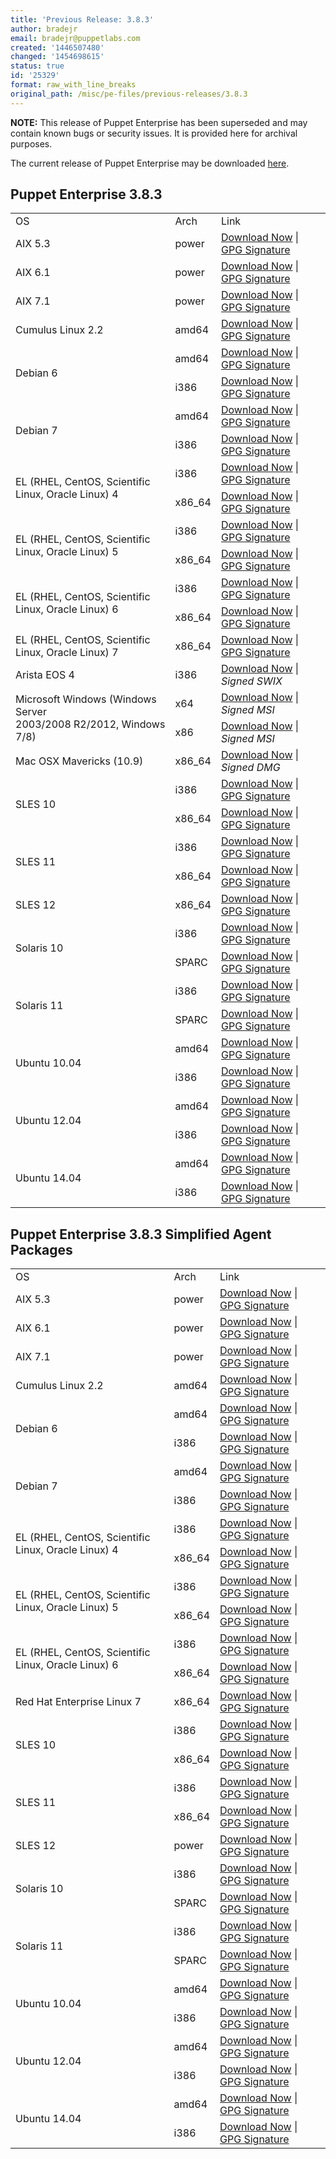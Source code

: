 ```yaml
---
title: 'Previous Release: 3.8.3'
author: bradejr
email: bradejr@puppetlabs.com
created: '1446507480'
changed: '1454698615'
status: true
id: '25329'
format: raw_with_line_breaks
original_path: /misc/pe-files/previous-releases/3.8.3
---
```

<p><b>NOTE:</b> This release of Puppet Enterprise has been superseded and may contain known bugs or security issues. It is provided here for archival purposes.
</p><p>The current release of Puppet Enterprise may be downloaded <a href="/misc/pe-files/">here</a>.

</p><h2 id="pe_383">Puppet Enterprise 3.8.3</h2>
<table>
<tbody>
<tr>
<td>OS</td>
<td>Arch</td>
<td>Link</td>
</tr>


<tr>
<td>AIX 5.3</td>
<td>power</td>
<td><a href="https://pm.puppetlabs.com/puppet-enterprise/3.8.3/puppet-enterprise-3.8.3-aix-5.3-power.tar.gz">Download Now</a> | <a href="https://pm.puppetlabs.com/puppet-enterprise/3.8.3/puppet-enterprise-3.8.3-aix-5.3-power.tar.gz.asc">GPG Signature</a></td>
</tr>

<tr>
<td>AIX 6.1</td>
<td>power</td>
<td><a href="https://pm.puppetlabs.com/puppet-enterprise/3.8.3/puppet-enterprise-3.8.3-aix-6.1-power.tar.gz">Download Now</a> | <a href="https://pm.puppetlabs.com/puppet-enterprise/3.8.3/puppet-enterprise-3.8.3-aix-6.1-power.tar.gz.asc">GPG Signature</a></td>
</tr>

<tr>
<td>AIX 7.1</td>
<td>power</td>
<td><a href="https://pm.puppetlabs.com/puppet-enterprise/3.8.3/puppet-enterprise-3.8.3-aix-7.1-power.tar.gz">Download Now</a> | <a href="https://pm.puppetlabs.com/puppet-enterprise/3.8.3/puppet-enterprise-3.8.3-aix-7.1-power.tar.gz.asc">GPG Signature</a></td>
</tr>


<tr>
<td>Cumulus Linux 2.2</td>
<td>amd64</td>
<td><a href="https://pm.puppetlabs.com/puppet-enterprise/3.8.3/puppet-enterprise-3.8.3-cumulus-2.2-amd64.tar.gz">Download Now</a> | <a href="https://pm.puppetlabs.com/puppet-enterprise/3.8.3/puppet-enterprise-3.8.3-cumulus-2.2-amd64.tar.gz.asc">GPG Signature</a></td>
</tr>


<tr>
<td rowspan="2">Debian 6</td>
<td>amd64</td>
<td><a href="https://pm.puppetlabs.com/puppet-enterprise/3.8.3/puppet-enterprise-3.8.3-debian-6-amd64.tar.gz">Download Now</a> | <a href="https://pm.puppetlabs.com/puppet-enterprise/3.8.3/puppet-enterprise-3.8.3-debian-6-amd64.tar.gz.asc">GPG Signature</a></td>
</tr>
<tr>
<td>i386</td>
<td><a href="https://pm.puppetlabs.com/puppet-enterprise/3.8.3/puppet-enterprise-3.8.3-debian-6-i386.tar.gz">Download Now</a> | <a href="https://pm.puppetlabs.com/puppet-enterprise/3.8.3/puppet-enterprise-3.8.3-debian-6-i386.tar.gz.asc">GPG Signature</a></td>
</tr>

<tr>
<td rowspan="2">Debian 7</td>
<td>amd64</td>
<td><a href="https://pm.puppetlabs.com/puppet-enterprise/3.8.3/puppet-enterprise-3.8.3-debian-7-amd64.tar.gz">Download Now</a> | <a href="https://pm.puppetlabs.com/puppet-enterprise/3.8.3/puppet-enterprise-3.8.3-debian-7-amd64.tar.gz.asc">GPG Signature</a></td>
</tr>
<tr>
<td>i386</td>
<td><a href="https://pm.puppetlabs.com/puppet-enterprise/3.8.3/puppet-enterprise-3.8.3-debian-7-i386.tar.gz">Download Now</a> | <a href="https://pm.puppetlabs.com/puppet-enterprise/3.8.3/puppet-enterprise-3.8.3-debian-7-i386.tar.gz.asc">GPG Signature</a></td>
</tr>


<tr>
<td rowspan="2">EL (RHEL, CentOS, Scientific Linux, Oracle Linux) 4</td>
<td>i386</td>
<td><a href="https://pm.puppetlabs.com/puppet-enterprise/3.8.3/puppet-enterprise-3.8.3-el-4-i386.tar.gz">Download Now</a> | <a href="https://pm.puppetlabs.com/puppet-enterprise/3.8.3/puppet-enterprise-3.8.3-el-4-i386.tar.gz.asc">GPG Signature</a></td>
</tr>
<tr>
<td>x86_64</td>
<td><a href="https://pm.puppetlabs.com/puppet-enterprise/3.8.3/puppet-enterprise-3.8.3-el-4-x86_64.tar.gz">Download Now</a> | <a href="https://pm.puppetlabs.com/puppet-enterprise/3.8.3/puppet-enterprise-3.8.3-el-4-x86_64.tar.gz.asc">GPG Signature</a></td>
</tr>

<tr>
<td rowspan="2">EL (RHEL, CentOS, Scientific Linux, Oracle Linux) 5</td>
<td>i386</td>
<td><a href="https://pm.puppetlabs.com/puppet-enterprise/3.8.3/puppet-enterprise-3.8.3-el-5-i386.tar.gz">Download Now</a> | <a href="https://pm.puppetlabs.com/puppet-enterprise/3.8.3/puppet-enterprise-3.8.3-el-5-i386.tar.gz.asc">GPG Signature</a></td>
</tr>
<tr>
<td>x86_64</td>
<td><a href="https://pm.puppetlabs.com/puppet-enterprise/3.8.3/puppet-enterprise-3.8.3-el-5-x86_64.tar.gz">Download Now</a> | <a href="https://pm.puppetlabs.com/puppet-enterprise/3.8.3/puppet-enterprise-3.8.3-el-5-x86_64.tar.gz.asc">GPG Signature</a></td>
</tr>

<tr>
<td rowspan="2">EL (RHEL, CentOS, Scientific Linux, Oracle Linux) 6</td>
<td>i386</td>
<td><a href="https://pm.puppetlabs.com/puppet-enterprise/3.8.3/puppet-enterprise-3.8.3-el-6-i386.tar.gz">Download Now</a> | <a href="https://pm.puppetlabs.com/puppet-enterprise/3.8.3/puppet-enterprise-3.8.3-el-6-i386.tar.gz.asc">GPG Signature</a></td>
</tr>
<tr>
<td>x86_64</td>
<td><a href="https://pm.puppetlabs.com/puppet-enterprise/3.8.3/puppet-enterprise-3.8.3-el-6-x86_64.tar.gz">Download Now</a> | <a href="https://pm.puppetlabs.com/puppet-enterprise/3.8.3/puppet-enterprise-3.8.3-el-6-x86_64.tar.gz.asc">GPG Signature</a></td>
</tr>

<tr>
<td>EL (RHEL, CentOS, Scientific Linux, Oracle Linux) 7</td>
<td>x86_64</td>
<td><a href="https://pm.puppetlabs.com/puppet-enterprise/3.8.3/puppet-enterprise-3.8.3-el-7-x86_64.tar.gz">Download Now</a> | <a href="https://pm.puppetlabs.com/puppet-enterprise/3.8.3/puppet-enterprise-3.8.3-el-7-x86_64.tar.gz.asc">GPG Signature</a></td>
</tr>


<tr>
<td>Arista EOS 4</td>
<td>i386</td>
<td><a href="https://pm.puppetlabs.com/puppet-enterprise/3.8.3/puppet-enterprise-3.8.3-eos-4-i386.swix">Download Now</a> | <em>Signed SWIX<em></em></em></td>
</tr>


<tr>
<td rowspan="2">Microsoft Windows (Windows Server <br>2003/2008 R2/2012, Windows 7/8)</td>
<td>x64</td>
<td><a href="http://pm.puppetlabs.com/puppet-enterprise/3.8.3/puppet-enterprise-3.8.3-x64.msi">Download Now</a> | <em>Signed MSI<em></em></em></td>
</tr>
<tr>
<td>x86</td>
<td><a href="http://pm.puppetlabs.com/puppet-enterprise/3.8.3/puppet-enterprise-3.8.3.msi">Download Now</a> | <em>Signed MSI<em></em></em></td>
</tr>


<tr>
<td>Mac OSX Mavericks (10.9)</td>
<td>x86_64</td>
<td><a href="https://pm.puppetlabs.com/puppet-enterprise/3.8.3/puppet-enterprise-3.8.3-osx-10.9-x86_64.dmg">Download Now</a> | <em>Signed DMG<em></em></em></td>
</tr>


<tr>
<td rowspan="2">SLES 10</td>
<td>i386</td>
<td><a href="https://pm.puppetlabs.com/puppet-enterprise/3.8.3/puppet-enterprise-3.8.3-sles-10-i386.tar.gz">Download Now</a> | <a href="https://pm.puppetlabs.com/puppet-enterprise/3.8.3/puppet-enterprise-3.8.3-sles-10-i386.tar.gz.asc">GPG Signature</a></td>
</tr>
<tr>
<td>x86_64</td>
<td><a href="https://pm.puppetlabs.com/puppet-enterprise/3.8.3/puppet-enterprise-3.8.3-sles-10-x86_64.tar.gz">Download Now</a> | <a href="https://pm.puppetlabs.com/puppet-enterprise/3.8.3/puppet-enterprise-3.8.3-sles-10-x86_64.tar.gz.asc">GPG Signature</a></td>
</tr>

<tr>
<td rowspan="2">SLES 11</td>
<td>i386</td>
<td><a href="https://pm.puppetlabs.com/puppet-enterprise/3.8.3/puppet-enterprise-3.8.3-sles-11-i386.tar.gz">Download Now</a> | <a href="https://pm.puppetlabs.com/puppet-enterprise/3.8.3/puppet-enterprise-3.8.3-sles-11-i386.tar.gz.asc">GPG Signature</a></td>
</tr>
<tr>
<td>x86_64</td>
<td><a href="https://pm.puppetlabs.com/puppet-enterprise/3.8.3/puppet-enterprise-3.8.3-sles-11-x86_64.tar.gz">Download Now</a> | <a href="https://pm.puppetlabs.com/puppet-enterprise/3.8.3/puppet-enterprise-3.8.3-sles-11-x86_64.tar.gz.asc">GPG Signature</a></td>
</tr>

<tr>
<td>SLES 12</td>
<td>x86_64</td>
<td><a href="https://pm.puppetlabs.com/puppet-enterprise/3.8.3/puppet-enterprise-3.8.3-sles-12-x86_64.tar.gz">Download Now</a> | <a href="https://pm.puppetlabs.com/puppet-enterprise/3.8.3/puppet-enterprise-3.8.3-sles-12-x86_64.tar.gz.asc">GPG Signature</a></td>
</tr>


<tr>
<td rowspan="2">Solaris 10</td>
<td>i386</td>
<td><a href="https://pm.puppetlabs.com/puppet-enterprise/3.8.3/puppet-enterprise-3.8.3-solaris-10-i386.tar.gz">Download Now</a> | <a href="https://pm.puppetlabs.com/puppet-enterprise/3.8.3/puppet-enterprise-3.8.3-solaris-10-i386.tar.gz.asc">GPG Signature</a></td>
</tr>
<tr>
<td>SPARC</td>
<td><a href="https://pm.puppetlabs.com/puppet-enterprise/3.8.3/puppet-enterprise-3.8.3-solaris-10-sparc.tar.gz">Download Now</a> | <a href="https://pm.puppetlabs.com/puppet-enterprise/3.8.3/puppet-enterprise-3.8.3-solaris-10-sparc.tar.gz.asc">GPG Signature</a></td>
</tr>

<tr>
<td rowspan="2">Solaris 11</td>
<td>i386</td>
<td><a href="https://pm.puppetlabs.com/puppet-enterprise/3.8.3/puppet-enterprise-3.8.3-solaris-11-i386.tar.gz">Download Now</a> | <a href="https://pm.puppetlabs.com/puppet-enterprise/3.8.3/puppet-enterprise-3.8.3-solaris-11-i386.tar.gz.asc">GPG Signature</a></td>
</tr>
<tr>
<td>SPARC</td>
<td><a href="https://pm.puppetlabs.com/puppet-enterprise/3.8.3/puppet-enterprise-3.8.3-solaris-11-sparc.tar.gz">Download Now</a> | <a href="https://pm.puppetlabs.com/puppet-enterprise/3.8.3/puppet-enterprise-3.8.3-solaris-11-sparc.tar.gz.asc">GPG Signature</a></td>
</tr>


<tr>
<td rowspan="2">Ubuntu 10.04</td>
<td>amd64</td>
<td><a href="https://pm.puppetlabs.com/puppet-enterprise/3.8.3/puppet-enterprise-3.8.3-ubuntu-10.04-amd64.tar.gz">Download Now</a> | <a href="https://pm.puppetlabs.com/puppet-enterprise/3.8.3/puppet-enterprise-3.8.3-ubuntu-10.04-amd64.tar.gz.asc">GPG Signature</a></td>
</tr>
<tr>
<td>i386</td>
<td><a href="https://pm.puppetlabs.com/puppet-enterprise/3.8.3/puppet-enterprise-3.8.3-ubuntu-10.04-i386.tar.gz">Download Now</a> | <a href="https://pm.puppetlabs.com/puppet-enterprise/3.8.3/puppet-enterprise-3.8.3-ubuntu-10.04-i386.tar.gz.asc">GPG Signature</a></td>
</tr>

<tr>
<td rowspan="2">Ubuntu 12.04</td>
<td>amd64</td>
<td><a href="https://pm.puppetlabs.com/puppet-enterprise/3.8.3/puppet-enterprise-3.8.3-ubuntu-12.04-amd64.tar.gz">Download Now</a> | <a href="https://pm.puppetlabs.com/puppet-enterprise/3.8.3/puppet-enterprise-3.8.3-ubuntu-12.04-amd64.tar.gz.asc">GPG Signature</a></td>
</tr>
<tr>
<td>i386</td>
<td><a href="https://pm.puppetlabs.com/puppet-enterprise/3.8.3/puppet-enterprise-3.8.3-ubuntu-12.04-i386.tar.gz">Download Now</a> | <a href="https://pm.puppetlabs.com/puppet-enterprise/3.8.3/puppet-enterprise-3.8.3-ubuntu-12.04-i386.tar.gz.asc">GPG Signature</a></td>
</tr>

<tr>
<td rowspan="2">Ubuntu 14.04</td>
<td>amd64</td>
<td><a href="https://pm.puppetlabs.com/puppet-enterprise/3.8.3/puppet-enterprise-3.8.3-ubuntu-14.04-amd64.tar.gz">Download Now</a> | <a href="https://pm.puppetlabs.com/puppet-enterprise/3.8.3/puppet-enterprise-3.8.3-ubuntu-14.04-amd64.tar.gz.asc">GPG Signature</a></td>
</tr>
<tr>
<td>i386</td>
<td><a href="https://pm.puppetlabs.com/puppet-enterprise/3.8.3/puppet-enterprise-3.8.3-ubuntu-14.04-i386.tar.gz">Download Now</a> | <a href="https://pm.puppetlabs.com/puppet-enterprise/3.8.3/puppet-enterprise-3.8.3-ubuntu-14.04-i386.tar.gz.asc">GPG Signature</a></td>
</tr>
</tbody>
</table>





<h2 id="pe_a_382">Puppet Enterprise 3.8.3 Simplified Agent Packages</h2>
<table>
<tbody>
<tr>
<td>OS</td>
<td>Arch</td>
<td>Link</td>
</tr>


<tr>
<td>AIX 5.3</td>
<td>power</td>
<td><a href="https://pm.puppetlabs.com/puppet-enterprise/3.8.3/puppet-enterprise-3.8.3-aix-5.3-power-agent.tar.gz">Download Now</a> | <a href="https://pm.puppetlabs.com/puppet-enterprise/3.8.3/puppet-enterprise-3.8.3-aix-5.3-power-agent.tar.gz.asc">GPG Signature</a></td>
</tr>

<tr>
<td>AIX 6.1</td>
<td>power</td>
<td><a href="https://pm.puppetlabs.com/puppet-enterprise/3.8.3/puppet-enterprise-3.8.3-aix-6.1-power-agent.tar.gz">Download Now</a> | <a href="https://pm.puppetlabs.com/puppet-enterprise/3.8.3/puppet-enterprise-3.8.3-aix-6.1-power-agent.tar.gz.asc">GPG Signature</a></td>
</tr>

<tr>
<td>AIX 7.1</td>
<td>power</td>
<td><a href="https://pm.puppetlabs.com/puppet-enterprise/3.8.3/puppet-enterprise-3.8.3-aix-7.1-power-agent.tar.gz">Download Now</a> | <a href="https://pm.puppetlabs.com/puppet-enterprise/3.8.3/puppet-enterprise-3.8.3-aix-7.1-power-agent.tar.gz.asc">GPG Signature</a></td>
</tr>


<tr>
<td>Cumulus Linux 2.2</td>
<td>amd64</td>
<td><a href="https://pm.puppetlabs.com/puppet-enterprise/3.8.3/puppet-enterprise-3.8.3-cumulus-2.2-amd64-agent.tar.gz">Download Now</a> | <a href="https://pm.puppetlabs.com/puppet-enterprise/3.8.3/puppet-enterprise-3.8.3-cumulus-2.2-amd64-agent.tar.gz.asc">GPG Signature</a></td>
</tr>


<tr>
<td rowspan="2">Debian 6</td>
<td>amd64</td>
<td><a href="https://pm.puppetlabs.com/puppet-enterprise/3.8.3/puppet-enterprise-3.8.3-debian-6-amd64-agent.tar.gz">Download Now</a> | <a href="https://pm.puppetlabs.com/puppet-enterprise/3.8.3/puppet-enterprise-3.8.3-debian-6-amd64-agent.tar.gz.asc">GPG Signature</a></td>
</tr>
<tr>
<td>i386</td>
<td><a href="https://pm.puppetlabs.com/puppet-enterprise/3.8.3/puppet-enterprise-3.8.3-debian-6-i386-agent.tar.gz">Download Now</a> | <a href="https://pm.puppetlabs.com/puppet-enterprise/3.8.3/puppet-enterprise-3.8.3-debian-6-i386-agent.tar.gz.asc">GPG Signature</a></td>
</tr>

<tr>
<td rowspan="2">Debian 7</td>
<td>amd64</td>
<td><a href="https://pm.puppetlabs.com/puppet-enterprise/3.8.3/puppet-enterprise-3.8.3-debian-7-amd64-agent.tar.gz">Download Now</a> | <a href="https://pm.puppetlabs.com/puppet-enterprise/3.8.3/puppet-enterprise-3.8.3-debian-7-amd64-agent.tar.gz.asc">GPG Signature</a></td>
</tr>
<tr>
<td>i386</td>
<td><a href="https://pm.puppetlabs.com/puppet-enterprise/3.8.3/puppet-enterprise-3.8.3-debian-7-i386-agent.tar.gz">Download Now</a> | <a href="https://pm.puppetlabs.com/puppet-enterprise/3.8.3/puppet-enterprise-3.8.3-debian-7-i386-agent.tar.gz.asc">GPG Signature</a></td>
</tr>


<tr>
<td rowspan="2">EL (RHEL, CentOS, Scientific Linux, Oracle Linux) 4</td>
<td>i386</td>
<td><a href="https://pm.puppetlabs.com/puppet-enterprise/3.8.3/puppet-enterprise-3.8.3-el-4-i386-agent.tar.gz">Download Now</a> | <a href="https://pm.puppetlabs.com/puppet-enterprise/3.8.3/puppet-enterprise-3.8.3-el-4-i386-agent.tar.gz.asc">GPG Signature</a></td>
</tr>
<tr>
<td>x86_64</td>
<td><a href="https://pm.puppetlabs.com/puppet-enterprise/3.8.3/puppet-enterprise-3.8.3-el-4-x86_64-agent.tar.gz">Download Now</a> | <a href="https://pm.puppetlabs.com/puppet-enterprise/3.8.3/puppet-enterprise-3.8.3-el-4-x86_64-agent.tar.gz.asc">GPG Signature</a></td>
</tr>

<tr>
<td rowspan="2">EL (RHEL, CentOS, Scientific Linux, Oracle Linux) 5</td>
<td>i386</td>
<td><a href="https://pm.puppetlabs.com/puppet-enterprise/3.8.3/puppet-enterprise-3.8.3-el-5-i386-agent.tar.gz">Download Now</a> | <a href="https://pm.puppetlabs.com/puppet-enterprise/3.8.3/puppet-enterprise-3.8.3-el-5-i386-agent.tar.gz.asc">GPG Signature</a></td>
</tr>
<tr>
<td>x86_64</td>
<td><a href="https://pm.puppetlabs.com/puppet-enterprise/3.8.3/puppet-enterprise-3.8.3-el-5-x86_64-agent.tar.gz">Download Now</a> | <a href="https://pm.puppetlabs.com/puppet-enterprise/3.8.3/puppet-enterprise-3.8.3-el-5-x86_64-agent.tar.gz.asc">GPG Signature</a></td>
</tr>

<tr>
<td rowspan="2">EL (RHEL, CentOS, Scientific Linux, Oracle Linux) 6</td>
<td>i386</td>
<td><a href="https://pm.puppetlabs.com/puppet-enterprise/3.8.3/puppet-enterprise-3.8.3-el-6-i386-agent.tar.gz">Download Now</a> | <a href="https://pm.puppetlabs.com/puppet-enterprise/3.8.3/puppet-enterprise-3.8.3-el-6-i386-agent.tar.gz.asc">GPG Signature</a></td>
</tr>
<tr>
<td>x86_64</td>
<td><a href="https://pm.puppetlabs.com/puppet-enterprise/3.8.3/puppet-enterprise-3.8.3-el-6-x86_64-agent.tar.gz">Download Now</a> | <a href="https://pm.puppetlabs.com/puppet-enterprise/3.8.3/puppet-enterprise-3.8.3-el-6-x86_64-agent.tar.gz.asc">GPG Signature</a></td>
</tr>

<tr>
<td>Red Hat Enterprise Linux 7</td>
<td>x86_64</td>
<td><a href="https://pm.puppetlabs.com/puppet-enterprise/3.8.3/puppet-enterprise-3.8.3-el-7-x86_64-agent.tar.gz">Download Now</a> | <a href="https://pm.puppetlabs.com/puppet-enterprise/3.8.3/puppet-enterprise-3.8.3-el-7-x86_64-agent.tar.gz.asc">GPG Signature</a></td>
</tr>


<tr>
<td rowspan="2">SLES 10</td>
<td>i386</td>
<td><a href="https://pm.puppetlabs.com/puppet-enterprise/3.8.3/puppet-enterprise-3.8.3-sles-10-i386-agent.tar.gz">Download Now</a> | <a href="https://pm.puppetlabs.com/puppet-enterprise/3.8.3/puppet-enterprise-3.8.3-sles-10-i386-agent.tar.gz.asc">GPG Signature</a></td>
</tr>
<tr>
<td>x86_64</td>
<td><a href="https://pm.puppetlabs.com/puppet-enterprise/3.8.3/puppet-enterprise-3.8.3-sles-10-x86_64-agent.tar.gz">Download Now</a> | <a href="https://pm.puppetlabs.com/puppet-enterprise/3.8.3/puppet-enterprise-3.8.3-sles-10-x86_64-agent.tar.gz.asc">GPG Signature</a></td>
</tr>

<tr>
<td rowspan="2">SLES 11</td>
<td>i386</td>
<td><a href="https://pm.puppetlabs.com/puppet-enterprise/3.8.3/puppet-enterprise-3.8.3-sles-11-i386-agent.tar.gz">Download Now</a> | <a href="https://pm.puppetlabs.com/puppet-enterprise/3.8.3/puppet-enterprise-3.8.3-sles-11-i386-agent.tar.gz.asc">GPG Signature</a></td>
</tr>
<tr>
<td>x86_64</td>
<td><a href="https://pm.puppetlabs.com/puppet-enterprise/3.8.3/puppet-enterprise-3.8.3-sles-11-x86_64-agent.tar.gz">Download Now</a> | <a href="https://pm.puppetlabs.com/puppet-enterprise/3.8.3/puppet-enterprise-3.8.3-sles-11-x86_64-agent.tar.gz.asc">GPG Signature</a></td>
</tr>

<tr>
<td>SLES 12</td>
<td>power</td>
<td><a href="https://pm.puppetlabs.com/puppet-enterprise/3.8.3/puppet-enterprise-3.8.3-sles-12-x86_64-agent.tar.gz">Download Now</a> | <a href="https://pm.puppetlabs.com/puppet-enterprise/3.8.3/puppet-enterprise-3.8.3-sles-12-x86_64-agent.tar.gz.asc">GPG Signature</a></td>
</tr>


<tr>
<td rowspan="2">Solaris 10</td>
<td>i386</td>
<td><a href="https://pm.puppetlabs.com/puppet-enterprise/3.8.3/puppet-enterprise-3.8.3-solaris-10-i386-agent.tar.gz">Download Now</a> | <a href="https://pm.puppetlabs.com/puppet-enterprise/3.8.3/puppet-enterprise-3.8.3-solaris-10-i386-agent.tar.gz.asc">GPG Signature</a></td>
</tr>
<tr>
<td>SPARC</td>
<td><a href="https://pm.puppetlabs.com/puppet-enterprise/3.8.3/puppet-enterprise-3.8.3-solaris-10-sparc-agent.tar.gz">Download Now</a> | <a href="https://pm.puppetlabs.com/puppet-enterprise/3.8.3/puppet-enterprise-3.8.3-solaris-10-sparc-agent.tar.gz.asc">GPG Signature</a></td>
</tr>

<tr>
<td rowspan="2">Solaris 11</td>
<td>i386</td>
<td><a href="https://pm.puppetlabs.com/puppet-enterprise/3.8.3/puppet-enterprise-3.8.3-solaris-11-i386-agent.tar.gz">Download Now</a> | <a href="https://pm.puppetlabs.com/puppet-enterprise/3.8.3/puppet-enterprise-3.8.3-solaris-11-i386-agent.tar.gz.asc">GPG Signature</a></td>
</tr>
<tr>
<td>SPARC</td>
<td><a href="https://pm.puppetlabs.com/puppet-enterprise/3.8.3/puppet-enterprise-3.8.3-solaris-11-sparc-agent.tar.gz">Download Now</a> | <a href="https://pm.puppetlabs.com/puppet-enterprise/3.8.3/puppet-enterprise-3.8.3-solaris-11-sparc-agent.tar.gz.asc">GPG Signature</a></td>
</tr>


<tr>
<td rowspan="2">Ubuntu 10.04</td>
<td>amd64</td>
<td><a href="https://pm.puppetlabs.com/puppet-enterprise/3.8.3/puppet-enterprise-3.8.3-ubuntu-10.04-amd64-agent.tar.gz">Download Now</a> | <a href="https://pm.puppetlabs.com/puppet-enterprise/3.8.3/puppet-enterprise-3.8.3-ubuntu-10.04-amd64-agent.tar.gz.asc">GPG Signature</a></td>
</tr>
<tr>
<td>i386</td>
<td><a href="https://pm.puppetlabs.com/puppet-enterprise/3.8.3/puppet-enterprise-3.8.3-ubuntu-10.04-i386-agent.tar.gz">Download Now</a> | <a href="https://pm.puppetlabs.com/puppet-enterprise/3.8.3/puppet-enterprise-3.8.3-ubuntu-10.04-i386-agent.tar.gz.asc">GPG Signature</a></td>
</tr>

<tr>
<td rowspan="2">Ubuntu 12.04</td>
<td>amd64</td>
<td><a href="https://pm.puppetlabs.com/puppet-enterprise/3.8.3/puppet-enterprise-3.8.3-ubuntu-12.04-amd64-agent.tar.gz">Download Now</a> | <a href="https://pm.puppetlabs.com/puppet-enterprise/3.8.3/puppet-enterprise-3.8.3-ubuntu-12.04-amd64-agent.tar.gz.asc">GPG Signature</a></td>
</tr>
<tr>
<td>i386</td>
<td><a href="https://pm.puppetlabs.com/puppet-enterprise/3.8.3/puppet-enterprise-3.8.3-ubuntu-12.04-i386-agent.tar.gz">Download Now</a> | <a href="https://pm.puppetlabs.com/puppet-enterprise/3.8.3/puppet-enterprise-3.8.3-ubuntu-12.04-i386-agent.tar.gz.asc">GPG Signature</a></td>
</tr>

<tr>
<td rowspan="2">Ubuntu 14.04</td>
<td>amd64</td>
<td><a href="https://pm.puppetlabs.com/puppet-enterprise/3.8.3/puppet-enterprise-3.8.3-ubuntu-14.04-amd64-agent.tar.gz">Download Now</a> | <a href="https://pm.puppetlabs.com/puppet-enterprise/3.8.3/puppet-enterprise-3.8.3-ubuntu-14.04-amd64-agent.tar.gz.asc">GPG Signature</a></td>
</tr>
<tr>
<td>i386</td>
<td><a href="https://pm.puppetlabs.com/puppet-enterprise/3.8.3/puppet-enterprise-3.8.3-ubuntu-14.04-i386-agent.tar.gz">Download Now</a> | <a href="https://pm.puppetlabs.com/puppet-enterprise/3.8.3/puppet-enterprise-3.8.3-ubuntu-14.04-i386-agent.tar.gz.asc">GPG Signature</a></td>
</tr>
</tbody>
</table>
